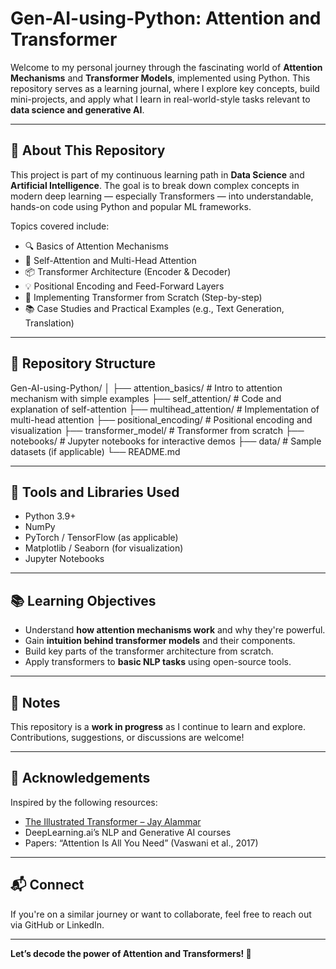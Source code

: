 # Gen-AI-using-Python: Attention and Transformer

Welcome to my personal journey through the fascinating world of **Attention Mechanisms** and **Transformer Models**, implemented using Python. This repository serves as a learning journal, where I explore key concepts, build mini-projects, and apply what I learn in real-world-style tasks relevant to **data science and generative AI**.

---

## 🚀 About This Repository

This project is part of my continuous learning path in **Data Science** and **Artificial Intelligence**. The goal is to break down complex concepts in modern deep learning — especially Transformers — into understandable, hands-on code using Python and popular ML frameworks.

Topics covered include:

- 🔍 Basics of Attention Mechanisms
- 🧠 Self-Attention and Multi-Head Attention
- 📦 Transformer Architecture (Encoder & Decoder)
- 💡 Positional Encoding and Feed-Forward Layers
- 🧾 Implementing Transformer from Scratch (Step-by-step)
- 📚 Case Studies and Practical Examples (e.g., Text Generation, Translation)

---

## 📁 Repository Structure
Gen-AI-using-Python/
│
├── attention_basics/ # Intro to attention mechanism with simple examples
├── self_attention/ # Code and explanation of self-attention
├── multihead_attention/ # Implementation of multi-head attention
├── positional_encoding/ # Positional encoding and visualization
├── transformer_model/ # Transformer from scratch
├── notebooks/ # Jupyter notebooks for interactive demos
├── data/ # Sample datasets (if applicable)
└── README.md

---

## 🔧 Tools and Libraries Used

- Python 3.9+
- NumPy
- PyTorch / TensorFlow (as applicable)
- Matplotlib / Seaborn (for visualization)
- Jupyter Notebooks

---

## 📚 Learning Objectives

- Understand **how attention mechanisms work** and why they're powerful.
- Gain **intuition behind transformer models** and their components.
- Build key parts of the transformer architecture from scratch.
- Apply transformers to **basic NLP tasks** using open-source tools.

---

## 📌 Notes

This repository is a **work in progress** as I continue to learn and explore. Contributions, suggestions, or discussions are welcome!

---

## 🧠 Acknowledgements

Inspired by the following resources:
- [The Illustrated Transformer – Jay Alammar](https://jalammar.github.io/illustrated-transformer/)
- DeepLearning.ai’s NLP and Generative AI courses
- Papers: “Attention Is All You Need” (Vaswani et al., 2017)

---

## 📬 Connect

If you're on a similar journey or want to collaborate, feel free to reach out via GitHub or LinkedIn.

---

**Let’s decode the power of Attention and Transformers! 🚀**


